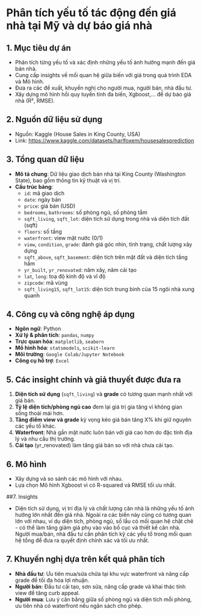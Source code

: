 # Phân tích yếu tố tác động đến giá nhà tại Mỹ và dự báo giá nhà

## 1. Mục tiêu dự án  
- Phân tích từng yếu tố và xác định những yếu tố ảnh hưởng mạnh đến giá bán nhà.
- Cung cấp insights về mối quan hệ giữa biến với giá trong quá trình EDA và Mô hình.
- Đưa ra các đề xuất, khuyến nghị cho người mua, người bán, nhà đầu tư.
- Xây dựng mô hình hồi quy tuyến tính đa biến, Xgboost,... để dự báo giá nhà  (R², RMSE).  


## 2. Nguồn dữ liệu sử dụng  
- Nguồn: Kaggle (House Sales in King County, USA)
- Link: https://www.kaggle.com/datasets/harlfoxem/housesalesprediction


## 3. Tổng quan dữ liệu  
- **Mô tả chung**: Dữ liệu giao dịch bán nhà tại King County (Washington State), bao gồm thông tin kỹ thuật và vị trí.  
- **Cấu trúc bảng**:  
  - `id`: mã giao dịch  
  - `date`: ngày bán  
  - `price`: giá bán (USD)  
  - `bedrooms`, `bathrooms`: số phòng ngủ, số phòng tắm  
  - `sqft_living`, `sqft_lot`: diện tích sử dụng trong nhà và diện tích đất (sqft)  
  - `floors`: số tầng  
  - `waterfront`: view mặt nước (0/1)  
  - `view`, `condition`, `grade`: đánh giá góc nhìn, tình trạng, chất lượng xây dựng  
  - `sqft_above`, `sqft_basement`: diện tích trên mặt đất và diện tích tầng hầm  
  - `yr_built`, `yr_renovated`: năm xây, năm cải tạo  
  - `lat`, `long`: toạ độ kinh độ và vĩ độ
  - `zipcode`: mã vùng
  - `sqft_living15`, `sqft_lot15`: diện tích trung bình của 15 ngôi nhà xung quanh

## 4. Công cụ và công nghệ áp dụng  
- **Ngôn ngữ**: Python  
- **Xử lý & phân tích**: `pandas`, `numpy`  
- **Trực quan hóa**: `matplotlib`, `seaborn`  
- **Mô hình hóa**: `statsmodels`, `scikit-learn`  
- **Môi trường**: `Google Colab/Jupyter Notebook`
- **Công cụ hỗ trợ**: `Excel`

## 5. Các insight chính  và giả thuyết được đưa ra
1. **Diện tích sử dụng** (`sqft_living`) và **grade** có tương quan mạnh nhất với giá bán.  
2. **Tỷ lệ diện tích/phòng ngủ cao** đem lại giá trị gia tăng vì không gian sống thoải mái hơn.
3. **Tăng điểm view và grade** kỳ vọng kéo giá bán tăng X% khi giữ nguyên các yếu tố khác.  
4. **Waterfront**: Nhà gần mặt nước luôn bán với giá cao hơn do đặc tính địa lý và nhu cầu thị trường.  
5. **Cải tạo** (yr_renovated) làm tăng giá bán so với nhà chưa cải tạo.  

## 6. Mô hình
- Xây dựng và so sánh các mô hình với nhau.
- Lựa chọn Mô hình Xgboost vì có R-squared và RMSE tối ưu nhất.

##7. Insights
- Diện tích sử dụng, vị trí địa lý và chất lượng căn nhà là những yếu tố ảnh hưởng lớn nhất đến giá nhà. Ngoài ra các biến này cũng có tương quan lớn với nhau, ví dụ diện tích, phòng ngủ, số lầu có mối quan hệ chặt chẽ - có thể làm tăng giảm giá phụ vào vào bố cục và thiết kế căn nhà. Người mua/bán, nhà đầu tư cần phân tích kỹ các yếu tố trong mối quan hệ tổng để đưa ra quyết định chính xác và tối ưu nhất.
  
## 7. Khuyến nghị dựa trên kết quả phân tích  
- **Nhà đầu tư**: Ưu tiên mua/sửa chữa tại khu vực waterfront và nâng cấp grade để tối đa hóa lợi nhuận.  
- **Người bán**: Đầu tư cải tạo, sơn sửa, nâng cấp grade và khai thác tính view để tăng curb appeal.  
- **Người mua**: Lưu ý cân bằng giữa số phòng ngủ và diện tích mỗi phòng, ưu tiên nhà có waterfront nếu ngân sách cho phép.
